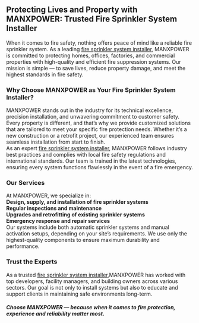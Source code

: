 <h2>Protecting Lives and Property with MANXPOWER: Trusted Fire Sprinkler System Installer</h2>
When it comes to fire safety, nothing offers peace of mind like a reliable fire sprinkler system. As a leading <a href="https://manximpex.com/fire-sprinkler-2/" title="fire sprinkler system installer" alt"fire sprinkler system installer" <a>fire sprinkler system installer</a>, MANXPOWER is committed to protecting homes, offices, factories, and commercial properties with high-quality and efficient fire suppression systems. Our mission is simple — to save lives, reduce property damage, and meet the highest standards in fire safety.<br>
<h3>Why Choose MANXPOWER as Your Fire Sprinkler System Installer?</h3>
MANXPOWER stands out in the industry for its technical excellence, precision installation, and unwavering commitment to customer safety. Every property is different, and that’s why we provide customized solutions that are tailored to meet your specific fire protection needs. Whether it’s a new construction or a retrofit project, our experienced team ensures seamless installation from start to finish.<br>
As an expert <a href="https://manximpex.com/fire-sprinkler-2/" title="fire sprinkler system installer" alt"fire sprinkler system installer" <a>fire sprinkler system installer</a>, MANXPOWER follows industry best practices and complies with local fire safety regulations and international standards. Our team is trained in the latest technologies, ensuring every system functions flawlessly in the event of a fire emergency.<br>
<h3>Our Services</h3>
At MANXPOWER, we specialize in:<br>
<b>Design, supply, and installation of fire sprinkler systems</b><br>
<b>Regular inspections and maintenance</b><br>
<b>Upgrades and retrofitting of existing sprinkler systems</b><br>
<b>Emergency response and repair services</b><br>
Our systems include both automatic sprinkler systems and manual activation setups, depending on your site’s requirements. We use only the highest-quality components to ensure maximum durability and performance.<br>
<h3>Trust the Experts</h3>
As a trusted <a href="https://manximpex.com/fire-sprinkler-2/" title="fire sprinkler system installer" alt"fire sprinkler system installer" <a>fire sprinkler system installer</a>,MANXPOWER has worked with top developers, facility managers, and building owners across various sectors. Our goal is not only to install systems but also to educate and support clients in maintaining safe environments long-term.<br>
<h5>Choose MANXPOWER — because when it comes to fire protection, experience and reliability matter most.</h5>
